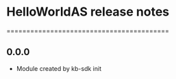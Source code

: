 # HelloWorldAS release notes
=========================================

0.0.0
-----
* Module created by kb-sdk init
